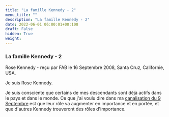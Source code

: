 ```yaml
---
title: "La famille Kennedy - 2"
menu_title: ""
description: "La famille Kennedy - 2"
date: 2022-06-01 06:00:01+00:108
draft: False
hidden: True
weight:
---
```

### La famille Kennedy - 2

Rose Kennedy - reçu par FAB le 16 Septembre 2008, Santa Cruz, Californie, USA.

Je suis Rose Kennedy.

Je suis consciente que certains de mes descendants sont déjà actifs dans le pays et dans le monde. Ce que j'ai voulu dire dans ma [canalisation du 9 Septembre](/fr-contemporary-messages/fr-contemporary-messages-by-date-order/fr-contemporary-messages-2008/fr-2008-9-9-1-fab-rose-kennedy/) est que leur rôle va augmenter en importance et en portée, et que d'autres Kennedy trouveront des rôles d'importance.
